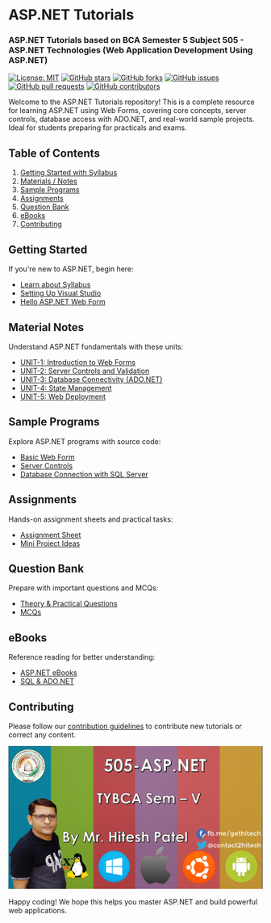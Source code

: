 # ASP.NET Tutorials
### ASP.NET Tutorials based on BCA Semester 5 Subject 505 - ASP.NET Technologies (Web Application Development Using ASP.NET)

[![License: MIT](https://img.shields.io/badge/License-MIT-blue.svg)](LICENSE)
[![GitHub stars](https://img.shields.io/github/stars/sbccas/asp.net-tutorials.svg)](https://github.com/sbccas/asp.net-tutorials/stargazers)
[![GitHub forks](https://img.shields.io/github/forks/sbccas/asp.net-tutorials.svg)](https://github.com/sbccas/asp.net-tutorials/network)
[![GitHub issues](https://img.shields.io/github/issues/sbccas/asp.net-tutorials.svg)](https://github.com/sbccas/asp.net-tutorials/issues)
[![GitHub pull requests](https://img.shields.io/github/issues-pr/sbccas/asp.net-tutorials.svg)](https://github.com/sbccas/asp.net-tutorials/pulls)
[![GitHub contributors](https://img.shields.io/github/contributors/sbccas/asp.net-tutorials.svg)](https://github.com/sbccas/asp.net-tutorials/graphs/contributors)

Welcome to the ASP.NET Tutorials repository! This is a complete resource for learning ASP.NET using Web Forms, covering core concepts, server controls, database access with ADO.NET, and real-world sample projects. Ideal for students preparing for practicals and exams.

## Table of Contents

1. [Getting Started with Syllabus](#getting-started)
2. [Materials / Notes](#material-notes)
3. [Sample Programs](#sample-programs)
4. [Assignments](#assignments)
5. [Question Bank](#question-bank)
6. [eBooks](#ebooks)
7. [Contributing](#contributing)

## Getting Started

If you're new to ASP.NET, begin here:

- [Learn about Syllabus](1_Syllabus/505_ASP.NET_Syllabus_2025-26.pdf)
- [Setting Up Visual Studio](1_Syllabus/setup.md)
- [Hello ASP.NET Web Form](3_Programs/HelloWebForm.aspx)

## Material Notes

Understand ASP.NET fundamentals with these units:

- [UNIT-1: Introduction to Web Forms](2_Notes/505_ASP_NET_Unit_1.pdf)
- [UNIT-2: Server Controls and Validation](2_Notes/505_ASP_NET_Unit_2.pdf)
- [UNIT-3: Database Connectivity (ADO.NET)](2_Notes/505_ASP_NET_Unit_3.pdf)
- [UNIT-4: State Management](2_Notes/505_ASP_NET_Unit_2.pdf)
- [UNIT-5: Web Deployment](2_Notes/505_ASP_NET_Unit_3.pdf)

## Sample Programs

Explore ASP.NET programs with source code:

- [Basic Web Form](3_Programs/HelloWebForm.aspx)
- [Server Controls](3_Programs/ServerControls.aspx)
- [Database Connection with SQL Server](3_Programs/DatabaseConnection.aspx)

## Assignments

Hands-on assignment sheets and practical tasks:

- [Assignment Sheet](4_Assignments/ASP.NET_ASS_II_2018_19.pdf)
- [Mini Project Ideas](4_Assignments/505_ASPNET_Projects.pdf)

## Question Bank

Prepare with important questions and MCQs:

- [Theory & Practical Questions](5_QuestionBank/505_ASPNET_Questions.pdf)
- [MCQs](5_QuestionBank/505_ASPNET_MCQs.pdf)

## eBooks

Reference reading for better understanding:

- [ASP.NET eBooks](6_eBooks/)
- [SQL & ADO.NET](6_eBooks/ADO_Reference.pdf)

## Contributing
Please follow our [contribution guidelines](README.md) to contribute new tutorials or correct any content.

<img src="https://github.com/sbccas/asp.net-tutorials/blob/main/resources/Banner.png" alt="ASP.NET Tutorial Banner" width="Auto" height="Auto">



Happy coding! We hope this helps you master ASP.NET and build powerful web applications.
